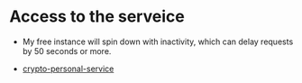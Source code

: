 # Access to the serveice

- My free instance will spin down with inactivity, which can delay requests by 50 seconds or more.

- [crypto-personal-service](https://crypto-personal-record.onrender.com/)


